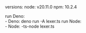 versions:
node: v20.11.0
npm: 10.2.4

run Deno:  
    - Deno: deno run -A lexer.ts
run Node:    
    - Node: -ts-node lexer.ts